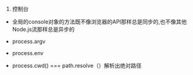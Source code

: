 1. 控制台
* 全局的console对象的方法既不像浏览器的API那样总是同步的,也不像其他Node.js流那样总是异步的

* process.argv 
* process.env
* process.cwd() === path.resolve（）解析出绝对路径